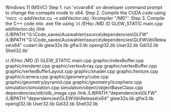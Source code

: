 Windows 11 (MSVC)
Step 1. run 'vcvars64' on developer command prompt to change the comepile mode to x64.
Step 2. Compile the CUDA code using 'nvcc -c addVector.cu -o addVector.obj -Xcompiler "/MD"'.
Step 3. Compile the C++ code into .exe file using 'cl /EHsc /MD /D GLEW_STATIC main.cpp addVector.obj /link /LIBPATH:"G:\Code_saves\Auswahlen\source\dependencies\GLFW" /LIBPATH:"G:\Code_saves\Auswahlen\source\dependencies\GLEW\lib\Release\x64" cudart.lib glew32s.lib glfw3.lib opengl32.lib User32.lib Gdi32.lib Shell32.lib'




cl /EHsc /MD /D GLEW_STATIC main.cpp graphic/indexBuffer.cpp graphic/renderer.cpp graphic/vertexArray.cpp graphic/vertexBuffer.cpp graphic/vertexBufferLayout.cpp graphic/shader.cpp graphic/texture.cpp graphic/camera.cpp graphic/geometry/cube.cpp graphic/geometry/pyramid.cpp graphic/geometry/icosphere.cpp simulation/simulation.cpp simulation/object/objectBaseClass.cpp dependencies/stb/stb_image.cpp /link /LIBPATH:"dependencies\GLFW" /LIBPATH:"dependencies\GLEW\lib\Release\x64" glew32s.lib glfw3.lib opengl32.lib User32.lib Gdi32.lib Shell32.lib